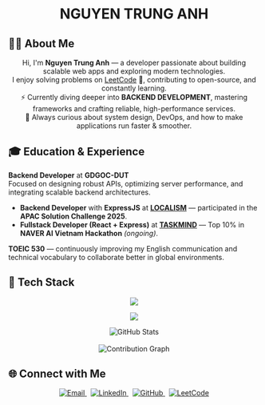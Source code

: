 <h1 align="center"> NGUYEN TRUNG ANH </h1>

## 👨‍💻 About Me
<p align="center">
Hi, I'm <b>Nguyen Trung Anh</b> — a developer passionate about building scalable web apps and exploring modern technologies.  
<br/>
I enjoy solving problems on <a href="https://leetcode.com/u/hnagnurt">LeetCode</a> 🧩, contributing to open-source, and constantly learning.  
<br/>
⚡ Currently diving deeper into <b>BACKEND DEVELOPMENT</b>, mastering frameworks and crafting reliable, high-performance services.  
<br/>
🌱 Always curious about system design, DevOps, and how to make applications run faster & smoother.  
</p>

## 🎓 Education & Experience

**Backend Developer** at **GDGOC-DUT**  
Focused on designing robust APIs, optimizing server performance, and integrating scalable backend architectures.  


- **Backend Developer** with **ExpressJS** at [**LOCALISM**](https://youtu.be/KDTVbxLC2QA?si=rXXugAmYX5wE5RAj) — participated in the **APAC Solution Challenge 2025**.  
- **Fullstack Developer (React + Express)** at [**TASKMIND**](https://github.com/hnagnurtme/TASKMIND) — Top 10% in **NAVER AI Vietnam Hackathon** *(ongoing)*.  

**TOEIC 530** — continuously improving my English communication and technical vocabulary to collaborate better in global environments.  

## 🧰 Tech Stack

<p align="center">
  <img src="https://skillicons.dev/icons?i=java,spring,nodejs,express,ts,js,docker,kubernetes,postgres,mysql,mongodb,graphql,dotnet" />
</p>

<p align="center">
  <img src="https://skillicons.dev/icons?i=html,css,qt,vscode,git,github,postman" />
</p>

<div align="center">
  <img src="https://github-readme-stats.vercel.app/api?username=hnagnurtme&show_icons=true&theme=radical&hide_border=true&bg_color=0d1117&title_color=36BCF7&text_color=ffffff&icon_color=36BCF7" alt="GitHub Stats" />
  <br/><br/>
  <img src="https://github-readme-activity-graph.vercel.app/graph?username=hnagnurtme&bg_color=0d1117&color=36BCF7&line=36BCF7&point=ffffff&area=true&hide_border=true" alt="Contribution Graph" />
</div>

## 🌐 Connect with Me

<p align="center">
  <a href="mailto:anhnon0106@gmail.com">
    <img src="https://img.shields.io/badge/Gmail-EA4335?style=for-the-badge&logo=gmail&logoColor=white" alt="Email"/>
  </a>
  &nbsp;
  <a href="https://www.linkedin.com/in/trunganh0106/">
    <img src="https://img.shields.io/badge/LinkedIn-0A66C2?style=for-the-badge&logo=linkedin&logoColor=white" alt="LinkedIn"/>
  </a>
  &nbsp;
  <a href="https://github.com/hnagnurtme">
    <img src="https://img.shields.io/badge/GitHub-181717?style=for-the-badge&logo=github&logoColor=white" alt="GitHub"/>
  </a>
  &nbsp;
  <a href="https://leetcode.com/u/hnagnurt">
    <img src="https://img.shields.io/badge/LeetCode-FFA116?style=for-the-badge&logo=leetcode&logoColor=black" alt="LeetCode"/>
  </a>
</p>
